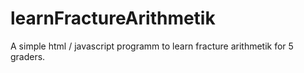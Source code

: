 # learnFractureArithmetik
A simple html / javascript programm to learn fracture arithmetik for 5 graders.
